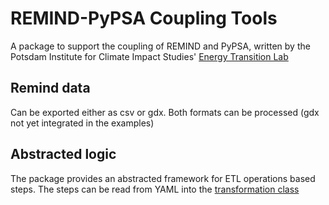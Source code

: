 #  REMIND-PyPSA Coupling Tools 

A package to support the coupling of REMIND and PyPSA, written by the Potsdam Institute for Climate Impact Studies' [Energy Transition Lab](https://www.pik-potsdam.de/en/institute/labs/energy-transition/energy-transition-lab)

## Remind data
Can be exported either as csv or gdx. Both formats can be processed (gdx not yet integrated in the examples)

## Abstracted logic

The package provides an abstracted framework for ETL operations based steps. The steps can be read from YAML into the [transformation class](objects#objects)